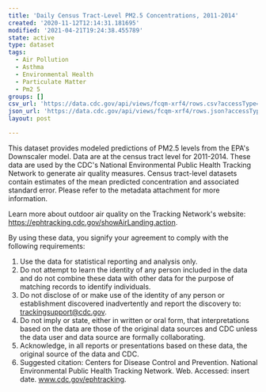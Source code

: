 ```yaml
---
title: 'Daily Census Tract-Level PM2.5 Concentrations, 2011-2014'
created: '2020-11-12T12:14:31.181695'
modified: '2021-04-21T19:24:38.455789'
state: active
type: dataset
tags:
  - Air Pollution
  - Asthma
  - Environmental Health
  - Particulate Matter
  - Pm2 5
groups: []
csv_url: 'https://data.cdc.gov/api/views/fcqm-xrf4/rows.csv?accessType=DOWNLOAD'
json_url: 'https://data.cdc.gov/api/views/fcqm-xrf4/rows.json?accessType=DOWNLOAD'
layout: post

---
```

This dataset provides modeled predictions of PM2.5 levels from the EPA's Downscaler model. Data are at the census tract level for 2011-2014. These data are used by the CDC's National Environmental Public Health Tracking Network to generate air quality measures. Census tract-level datasets contain estimates of the mean predicted concentration and associated standard error. Please refer to the metadata attachment for more information.

Learn more about outdoor air quality on the Tracking Network's website: https://ephtracking.cdc.gov/showAirLanding.action.

By using these data, you signify your agreement to comply with the following requirements: 
1.	Use the data for statistical reporting and analysis only. 
2.	Do not attempt to learn the identity of any person included in the data and do not combine these data with other data for the purpose of matching records to identify individuals. 
3.	Do not disclose of or make use of the identity of any person or establishment discovered inadvertently and report the discovery to: trackingsupport@cdc.gov. 
4.	Do not imply or state, either in written or oral form, that interpretations based on the data are those of the original data sources and CDC unless the data user and data source are formally collaborating. 
5.	Acknowledge, in all reports or presentations based on these data, the original source of the data and CDC. 
6.	Suggested citation: Centers for Disease Control and Prevention. National Environmental Public Health Tracking Network. Web. Accessed: insert date. www.cdc.gov/ephtracking.
